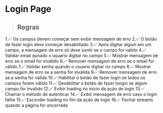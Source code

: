 # Login Page

> ## Regras
1.✅ Os campos devem começar sem exibir mensagem de erro
2.✅ O botão de fazer login deve começar desabilitado
3.✅ Após digitar algom em um campo, a mensagem de erro só deve sumir se o campo for valido
4.✅ Validar email qunado o usuario digitar no campo
5.✅ Mostrar mensagem de erro se o email for inválido
6.✅ Remover mensagem de erro se o email for válido
7.✅ Validar senha quando o usuario digitar no campo
8.✅ Mostrar mensagem de erro se a senha for inválida
9.✅ Remover mensagem de erro se a senha for válida
10.✅ Habilitar o botão de fazer login se todos os campos forem válido
11.✅ Desabilitar o botão de fazer longin se algum campo for inválido
12.✅ Exibir loading no inicio da ação de login
13.✅ Chamar o método de autenticar
14.✅ Exibir mensagem de erro caso o login falhe
15.✅ Esconder loading no fim da ação de login
16.✅ Fechar streams quando a página for encerrada
